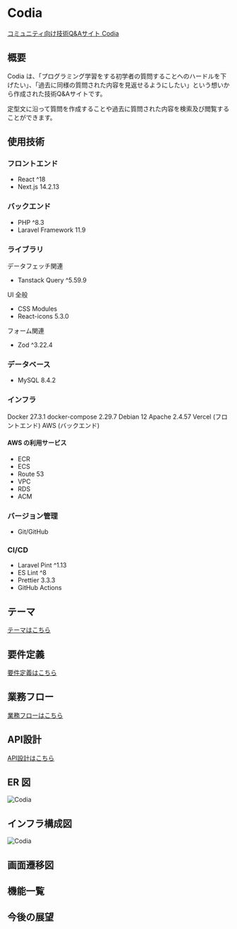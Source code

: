 # Codia
[コミュニティ向け技術Q&Aサイト Codia](https://www.codia.site) 

## 概要

Codia は、「プログラミング学習をする初学者の質問することへのハードルを下げたい」、「過去に同様の質問された内容を見返せるようにしたい」という想いから作成された技術Q&Aサイトです。

定型文に沿って質問を作成することや過去に質問された内容を検索及び閲覧することができます。

## 使用技術
### フロントエンド
- React ^18
- Next.js 14.2.13

### バックエンド
- PHP ^8.3
- Laravel Framework 11.9

### ライブラリ

データフェッチ関連

- Tanstack Query ^5.59.9

UI 全般

- CSS Modules
- React-icons 5.3.0

フォーム関連

- Zod ^3.22.4

### データベース

- MySQL 8.4.2

### インフラ

Docker 27.3.1
docker-compose 2.29.7
Debian 12
Apache 2.4.57
Vercel (フロントエンド)
AWS (バックエンド)

#### AWS の利用サービス

- ECR
- ECS
- Route 53
- VPC
- RDS
- ACM

### バージョン管理

- Git/GitHub

### CI/CD

- Laravel Pint ^1.13
- ES Lint ^8
- Prettier 3.3.3
- GitHub Actions

## テーマ

[テーマはこちら](https://github.com/shtk0llq/codia/blob/main/documents/THEME.md)

## 要件定義

[要件定義はこちら](https://github.com/shtk0llq/codia/blob/main/documents/REQUIREMENT_DEFINITION.md)

## 業務フロー

[業務フローはこちら](https://www.figma.com/board/OvoZwQdtcAgcMd2Ytci5Vd/%E6%A5%AD%E5%8B%99%E3%83%95%E3%83%AD%E3%83%BC?node-id=0-1&node-type=canvas)

## API設計

[API設計はこちら](https://app.swaggerhub.com/apis/ShinagawaTakanori/codia/1.0.0)

## ER 図
![Codia](https://github.com/user-attachments/assets/30947eb1-c1e7-438f-9f8c-baed445b4a60)

## インフラ構成図
![Codia](https://github.com/user-attachments/assets/8f3cac54-b1ce-433e-90ca-9dce80722239)

## 画面遷移図

## 機能一覧

## 今後の展望
